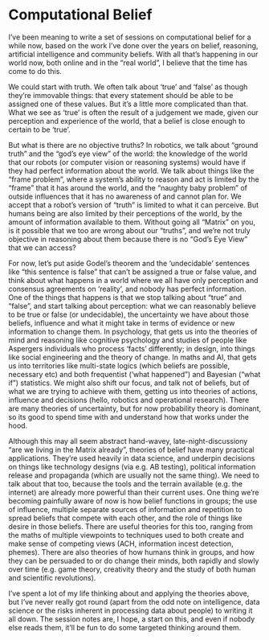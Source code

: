 # Computational Belief

I’ve been meaning to write a set of sessions on computational belief for a while now, based on the work I’ve done over the years on belief, reasoning, artificial intelligence and community beliefs. With all that’s happening in our world now, both online and in the “real world”, I believe that the time has come to do this.

We could start with truth. We often talk about ‘true’ and ‘false’ as though they’re immovable things: that every statement should be able to be assigned one of these values. But it’s a little more complicated than that. What we see as ‘true’ is often the result of a judgement we made, given our perception and experience of the world, that a belief is close enough to certain to be ‘true’.

But what is there are no objective truths? In robotics, we talk about “ground truth” and the “god’s eye view” of the world: the knowledge of the world that our robots \(or computer vision or reasoning systems\) would have if they had perfect information about the world. We talk about things like the “frame problem”, where a system’s ability to reason and act is limited by the “frame” that it has around the world, and the “naughty baby problem” of outside influences that it has no awareness of and cannot plan for. We accept that a robot’s version of “truth” is limited to what it can perceive. But humans being are also limited by their perceptions of the world, by the amount of information available to them. Without going all “Matrix” on you, is it possible that we too are wrong about our “truths”, and we’re not truly objective in reasoning about them because there is no “God’s Eye View” that we can access?

For now, let’s put aside Godel’s theorem and the ‘undecidable’ sentences like “this sentence is false” that can’t be assigned a true or false value, and think about what happens in a world where we all have only perception and consensus agreements on ‘reality’, and nobody has perfect information. One of the things that happens is that we stop talking about “true” and “false”, and start talking about perception: what we can reasonably believe to be true or false \(or undecidable\), the uncertainty we have about those beliefs, influence and what it might take in terms of evidence or new information to change them. In psychology, that gets us into the theories of mind and reasoning like cognitive psychology and studies of people like Aspergers individuals who process ‘facts’ differently; in design, into things like social engineering and the theory of change. In maths and AI, that gets us into territories like multi-state logics \(which beliefs are possible, necessary etc\) and both frequentist \(‘what happened”\) and Bayesian \(“what if”\) statistics. We might also shift our focus, and talk not of beliefs, but of what we are trying to achieve with them, getting us into theories of actions, influence and decisions \(hello, robotics and operational research\). There are many theories of uncertainty, but for now probability theory is dominant, so its good to spend time with and understand how that works under the hood.

Although this may all seem abstract hand-wavey, late-night-discussiony “are we living in the Matrix already”, theories of belief have many practical applications. They’re used heavily in data science, and underpin decisions on things like technology designs \(via e.g. AB testing\), political information release and propaganda \(which are usually not the same thing\). We need to talk about that too, because the tools and the terrain available \(e.g. the internet\) are already more powerful than their current uses. One thing we’re becoming painfully aware of now is how belief functions in groups; the use of influence, multiple separate sources of information and repetition to spread beliefs that compete with each other, and the role of things like desire in those beliefs. There are useful theories for this too, ranging from the maths of multiple viewpoints to techniques used to both create and make sense of competing views \(ACH, information incest detection, phemes\). There are also theories of how humans think in groups, and how they can be persuaded to or do change their minds, both rapidly and slowly over time \(e.g. game theory, creativity theory and the study of both human and scientific revolutions\).

I’ve spent a lot of my life thinking about and applying the theories above, but I’ve never really got round \(apart from the odd note on intelligence, data science or the risks inherent in processing data about people\) to writing it all down. The session notes are, I hope, a start on this, and even if nobody else reads them, it’ll be fun to do some targeted thinking around them.



